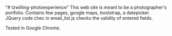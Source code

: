 "# tzwilling-photoexperience" 
This web site is meant to be a photographer's portfolio. 
Contains few pages, google maps, bootstrap, a datepicker. 
JQuery code chec in email_list.js checks the validity of entered fields.  

Tested in Google Chrome. 
